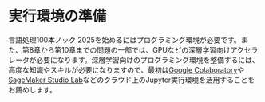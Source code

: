 # 実行環境の準備

言語処理100本ノック 2025を始めるにはプログラミング環境が必要です。また、第8章から第10章までの問題の一部では、GPUなどの深層学習向けアクセラレータが必要になります。深層学習向けのプログラミング環境を整備するには、高度な知識やスキルが必要になりますので、最初は[Google Colaboratory](https://colab.research.google.com/)や[SageMaker Studio Lab](https://studiolab.sagemaker.aws/)などのクラウド上のJupyter実行環境を活用することをお薦めします。


